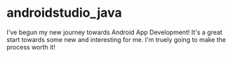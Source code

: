 # androidstudio_java
I've begun my new journey towards Android App Development! It's a great start towards some new and interesting for me. I'm truely going to make the process worth it!
